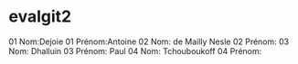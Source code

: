 # evalgit2

01 Nom:Dejoie
01 Prénom:Antoine
02 Nom: de Mailly Nesle
02 Prénom:
03 Nom: Dhalluin
03 Prénom: Paul
04 Nom: Tchouboukoff
04 Prénom:
